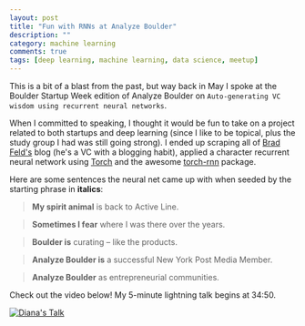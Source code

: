 ```yaml
---
layout: post
title: "Fun with RNNs at Analyze Boulder"
description: ""
category: machine learning
comments: true
tags: [deep learning, machine learning, data science, meetup]
---
```

This is a bit of a blast from the past, but way back in May I spoke at the Boulder Startup Week edition of Analyze Boulder on `Auto-generating VC wisdom using recurrent neural networks`.

When I committed to speaking, I thought it would be fun to take on a project related to both startups and deep learning (since I like to be topical, plus the study group I had was still going strong). I ended up scraping all of [Brad Feld's](https://www.feld.com/) blog (he's a VC with a blogging habit), applied a character recurrent neural network using [Torch](http://torch.ch/) and the awesome [torch-rnn](https://github.com/jcjohnson/torch-rnn) package. 

Here are some sentences the neural net came up with when seeded by the starting phrase in **italics**:

> **My spirit animal** is back to Active Line.

> **Sometimes I fear** where I was there over the years.

> **Boulder is** curating – like the products.

> **Analyze Boulder is** a successful New York Post Media Member.

> **Analyze Boulder** as entrepreneurial communities. 

Check out the video below! My 5-minute lightning talk begins at 34:50.

[![Diana's Talk](https://img.youtube.com/vi/LZz9nIOKKWM/0.jpg)](https://www.youtube.com/watch?v=LZz9nIOKKWM)



